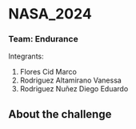# NASA_2024
### Team: Endurance

Integrants:

1. Flores Cid Marco
2. Rodriguez Altamirano Vanessa
3. Rodriguez Nuñez Diego Eduardo 

## About the challenge